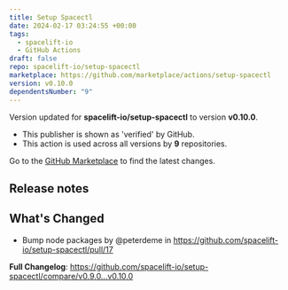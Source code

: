 ```yaml
---
title: Setup Spacectl
date: 2024-02-17 03:24:55 +00:00
tags:
  - spacelift-io
  - GitHub Actions
draft: false
repo: spacelift-io/setup-spacectl
marketplace: https://github.com/marketplace/actions/setup-spacectl
version: v0.10.0
dependentsNumber: "9"
---
```



Version updated for **spacelift-io/setup-spacectl** to version **v0.10.0**.
- This publisher is shown as 'verified' by GitHub.
- This action is used across all versions by **9** repositories.

Go to the [GitHub Marketplace](https://github.com/marketplace/actions/setup-spacectl) to find the latest changes.

## Release notes

## What's Changed
* Bump node packages by @peterdeme in https://github.com/spacelift-io/setup-spacectl/pull/17


**Full Changelog**: https://github.com/spacelift-io/setup-spacectl/compare/v0.9.0...v0.10.0
